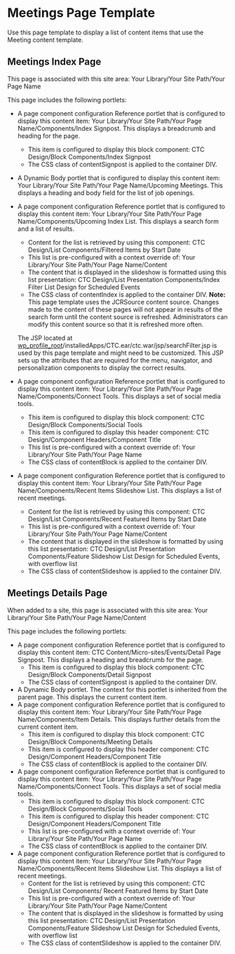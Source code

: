 # Meetings Page Template

Use this page template to display a list of content items that use the Meeting content template.

## Meetings Index Page

This page is associated with this site area: Your Library/Your Site Path/Your Page Name

This page includes the following portlets:

-   A page component configuration Reference portlet that is configured to display this content item: Your Library/Your Site Path/Your Page Name/Components/Index Signpost. This displays a breadcrumb and heading for the page.
    -   This item is configured to display this block component: CTC Design/Block Components/Index Signpost
    -   The CSS class of contentSignpost is applied to the container DIV.
-   A Dynamic Body portlet that is configured to display this content item: Your Library/Your Site Path/Your Page Name/Upcoming Meetings. This displays a heading and body field for the list of job openings.
-   A page component configuration Reference portlet that is configured to display this content item: Your Library/Your Site Path/Your Page Name/Components/Upcoming Index List. This displays a search form and a list of results.

    -   Content for the list is retrieved by using this component: CTC Design/List Components/Filtered Items by Start Date
    -   This list is pre-configured with a context override of: Your Library/Your Site Path/Your Page Name/Content
    -   The content that is displayed in the slideshow is formatted using this list presentation: CTC Design/List Presentation Components/Index Filter List Design for Scheduled Events
    -   The CSS class of contentIndex is applied to the container DIV.
    **Note:** This page template uses the JCRSource content source. Changes made to the content of these pages will not appear in results of the search form until the content source is refreshed. Administrators can modify this content source so that it is refreshed more often.

    The JSP located at [wp\_profile\_root](../reference/wpsdirstr.md)/installedApps/CTC.ear/ctc.war/jsp/searchFilter.jsp is used by this page template and might need to be customized. This JSP sets up the attributes that are required for the menu, navigator, and personalization components to display the correct results.

-   A page component configuration Reference portlet that is configured to display this content item: Your Library/Your Site Path/Your Page Name/Components/Connect Tools. This displays a set of social media tools.
    -   This item is configured to display this block component: CTC Design/Block Components/Social Tools
    -   This item is configured to display this header component: CTC Design/Component Headers/Component Title
    -   This list is pre-configured with a context override of: Your Library/Your Site Path/Your Page Name
    -   The CSS class of contentBlock is applied to the container DIV.
-   A page component configuration Reference portlet that is configured to display this content item: Your Library/Your Site Path/Your Page Name/Components/Recent Items Slideshow List. This displays a list of recent meetings.
    -   Content for the list is retrieved by using this component: CTC Design/List Components/Recent Featured Items by Start Date
    -   This list is pre-configured with a context override of: Your Library/Your Site Path/Your Page Name/Content
    -   The content that is displayed in the slideshow is formatted by using this list presentation: CTC Design/List Presentation Components/Feature Slideshow List Design for Scheduled Events, with overflow list
    -   The CSS class of contentSlideshow is applied to the container DIV.

## Meetings Details Page

When added to a site, this page is associated with this site area: Your Library/Your Site Path/Your Page Name/Content

This page includes the following portlets:

-   A page component configuration Reference portlet that is configured to display this content item: CTC Content/Micro-sites/Events/Detail Page Signpost. This displays a heading and breadcrumb for the page.
    -   This item is configured to display this block component: CTC Design/Block Components/Detail Signpost
    -   The CSS class of contentSignpost is applied to the container DIV.
-   A Dynamic Body portlet. The context for this portlet is inherited from the parent page. This displays the current content item.
-   A page component configuration Reference portlet that is configured to display this content item: Your Library/Your Site Path/Your Page Name/Components/Item Details. This displays further details from the current content item.
    -   This item is configured to display this block component: CTC Design/Block Components/Meeting Details
    -   This item is configured to display this header component: CTC Design/Component Headers/Component Title
    -   The CSS class of contentBlock is applied to the container DIV.
-   A page component configuration Reference portlet that is configured to display this content item: Your Library/Your Site Path/Your Page Name/Components/Connect Tools. This displays a set of social media tools.
    -   This item is configured to display this block component: CTC Design/Block Components/Social Tools
    -   This item is configured to display this header component: CTC Design/Component Headers/Component Title
    -   This list is pre-configured with a context override of: Your Library/Your Site Path/Your Page Name
    -   The CSS class of contentBlock is applied to the container DIV.
-   A page component configuration Reference portlet that is configured to display this content item: Your Library/Your Site Path/Your Page Name/Components/Recent Items Slideshow List. This displays a list of recent meetings.
    -   Content for the list is retrieved by using this component: CTC Design/List Components/ Recent Featured Items by Start Date
    -   This list is pre-configured with a context override of: Your Library/Your Site Path/Your Page Name/Content
    -   The content that is displayed in the slideshow is formatted by using this list presentation: CTC Design/List Presentation Components/Feature Slideshow List Design for Scheduled Events, with overflow list
    -   The CSS class of contentSlideshow is applied to the container DIV.


